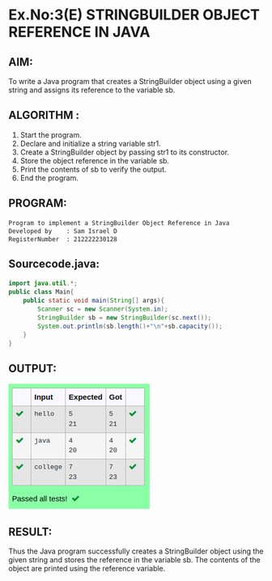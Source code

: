# Ex.No:3(E)  STRINGBUILDER OBJECT REFERENCE IN JAVA

## AIM:
To write a Java program that creates a StringBuilder object using a given string and assigns its reference to the variable sb.

## ALGORITHM :
1.	Start the program.
2.	Declare and initialize a string variable str1.
3.	Create a StringBuilder object by passing str1 to its constructor.
4.	Store the object reference in the variable sb.
5.	Print the contents of sb to verify the output.
6.	End the program.


## PROGRAM:
 ```
Program to implement a StringBuilder Object Reference in Java
Developed by    : Sam Israel D 
RegisterNumber  : 212222230128 
```

## Sourcecode.java:

```java
import java.util.*;
public class Main{
    public static void main(String[] args){
        Scanner sc = new Scanner(System.in);
        StringBuilder sb = new StringBuilder(sc.next());
        System.out.println(sb.length()+"\n"+sb.capacity());
    }
}
```





## OUTPUT:

![image](./output.png)

## RESULT:
Thus the  Java program successfully creates a StringBuilder object using the given string and stores the reference in the variable sb. The contents of the object are printed using the reference variable.

